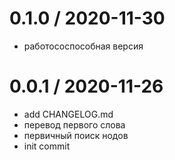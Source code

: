 ﻿
0.1.0 / 2020-11-30
==================

  * работососпособная версия

0.0.1 / 2020-11-26
==================

  * add CHANGELOG.md
  * перевод первого слова
  * первичный поиск нодов
  * init commit
